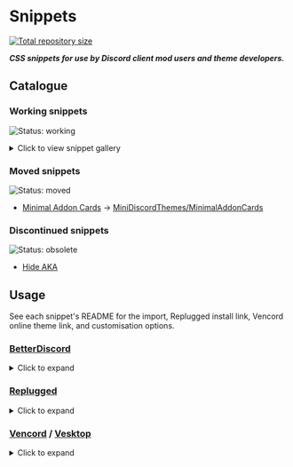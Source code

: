 [shield-repo-size]: https://img.shields.io/github/repo-size/MiniDiscordThemes/Snippets?label=Repository&style=flat-square "Total size"
[github]:           https://github.com/MiniDiscordThemes/Snippets
[issues]:           https://github.com/MiniDiscordThemes/Snippets/issues
[discord]:          https://discord.gg/uy8nKQVatp

[BetterDiscord]:    https://betterdiscord.app/
[Replugged]:        https://replugged.dev/
[Vencord]:          https://vencord.dev/
[Vesktop]:          https://github.com/Vencord/Vesktop

[AltTextImprovementsPreview]: https://minidiscordthemes.github.io/Snippets/AltTextImprovements/preview.avif
[AvatarDecorationCheckmarkPreview1]: https://minidiscordthemes.github.io/Snippets/AvatarDecorationCheckmark/dm.avif
[AvatarDecorationCheckmarkPreview2]: https://minidiscordthemes.github.io/Snippets/AvatarDecorationCheckmark/memberlist.avif
[AvatarDecorationCheckmarkPreview3]: https://minidiscordthemes.github.io/Snippets/AvatarDecorationCheckmark/message.avif
[AvatarDecorationCheckmarkPreview4]: https://minidiscordthemes.github.io/Snippets/AvatarDecorationCheckmark/profile.avif
[BillboardPreview]: https://minidiscordthemes.github.io/Snippets/Billboard/preview.avif
[ChannelListWidthPreview1]: https://minidiscordthemes.github.io/Snippets/ChannelListWidth/preview-wide.avif
[ChannelListWidthPreview2]: https://minidiscordthemes.github.io/Snippets/ChannelListWidth/preview-narrow.avif
[ClippyStatusPreview1]: https://minidiscordthemes.github.io/Snippets/ClippyStatus/preview-light.avif
[ClippyStatusPreview2]: https://minidiscordthemes.github.io/Snippets/ClippyStatus/preview-dark.avif
[DiscordReimaginedPreview1]: https://minidiscordthemes.github.io/Snippets/DiscordReimagined/preview.avif
[DiscordReimaginedPreview2]: https://minidiscordthemes.github.io/Snippets/DiscordReimagined/previewColor.avif
[EfficientSettingsPreview]: https://minidiscordthemes.github.io/Snippets/EfficientSettings/preview.avif
[ImageLinkPreview]: https://minidiscordthemes.github.io/Snippets/ImageLink/preview.avif
[MessageBarGreyEmojiPreview]: https://minidiscordthemes.github.io/Snippets/MessageBarGreyEmoji/preview.avif
[MinimalAuthAppsPreview]: https://minidiscordthemes.github.io/Snippets/MinimalAuthApps/preview.avif
[MinimalSearchbarPreview]: https://minidiscordthemes.github.io/Snippets/MinimalSearchbar/preview.avif
[ModeIndicatorPreview]: https://minidiscordthemes.github.io/Snippets/ModeIndicator/preview.avif
[ModTitlePreview1]: https://minidiscordthemes.github.io/Snippets/ModTitle/BetterDiscord.avif
[ModTitlePreview2]: https://minidiscordthemes.github.io/Snippets/ModTitle/Replugged.avif
[ModTitlePreview3]: https://minidiscordthemes.github.io/Snippets/ModTitle/Vencord.avif
[ModTitlePreview4]: https://minidiscordthemes.github.io/Snippets/ModTitle/Vesktop.avif
[PillVCPreview]: https://minidiscordthemes.github.io/Snippets/PillVC/preview.avif
[PrivacyScreenPreview]: https://minidiscordthemes.github.io/Snippets/PrivacyScreen/preview.avif
[ProfileBannerHeightPreview1]: https://minidiscordthemes.github.io/Snippets/ProfileBannerHeight/preview-new1.avif
[ProfileBannerHeightPreview2]: https://minidiscordthemes.github.io/Snippets/ProfileBannerHeight/preview-new2.avif
[ProfileBannerHeightPreview3]: https://minidiscordthemes.github.io/Snippets/ProfileBannerHeight/preview-new3.avif
[ProfileBannerHeightPreview4]: https://minidiscordthemes.github.io/Snippets/ProfileBannerHeight/preview-old1.avif
[ProfileBannerHeightPreview5]: https://minidiscordthemes.github.io/Snippets/ProfileBannerHeight/preview-old2.avif
[ProfileBannerHeightPreview6]: https://minidiscordthemes.github.io/Snippets/ProfileBannerHeight/preview-old3.avif
[RoleTintPreview1]: https://minidiscordthemes.github.io/Snippets/RoleTint/previewDark.avif
[RoleTintPreview2]: https://minidiscordthemes.github.io/Snippets/RoleTint/previewLight.avif
[RoleTintPreview3]: https://minidiscordthemes.github.io/Snippets/RoleTint/previewDarkest.avif
[SettingsAsOverlayPreview]: https://minidiscordthemes.github.io/Snippets/SettingsAsOverlay/preview.avif
[ShowOriginalLinkPreview]: https://minidiscordthemes.github.io/Snippets/ShowOriginalLink/preview.avif
[SplitMessageBarsPreview]: https://minidiscordthemes.github.io/Snippets/SplitMessageBars/preview.avif
[UnreadShakePreview]: https://minidiscordthemes.github.io/Snippets/UnreadShake/preview.avif

# Snippets
[![Total repository size][shield-repo-size]][github]

***CSS snippets for use by Discord client mod users and theme developers.***

## Catalogue
### Working snippets
![Status: working](https://img.shields.io/badge/status-working-green?style=flat-square)
<details><summary>Click to view snippet gallery</summary>

|                             Snippet                             |                                                                                                                     Preview                                                                                                                     |
| :-------------------------------------------------------------: | :---------------------------------------------------------------------------------------------------------------------------------------------------------------------------------------------------------------------------------------------: |
|       [Alt Text Improvements](themes/AltTextImprovements)       |                                                                                                     ![preview][AltTextImprovementsPreview]                                                                                                      |
| [Avatar Decoration Checkmark](themes/AvatarDecorationCheckmark) |                             ![preview][AvatarDecorationCheckmarkPreview1] ![preview][AvatarDecorationCheckmarkPreview2] ![preview][AvatarDecorationCheckmarkPreview3] ![preview][AvatarDecorationCheckmarkPreview4]                             |
|                  [Billboard](themes/Billboard)                  |                                                                                                          ![preview][BillboardPreview]                                                                                                           |
|          [Channel List Width](themes/ChannelListWidth)          |                                                                                    ![preview][ChannelListWidthPreview1] ![preview][ChannelListWidthPreview2]                                                                                    |
|              [Clippy Status](themes/ClippyStatus)               |                                                                                        ![preview][ClippyStatusPreview1] ![preview][ClippyStatusPreview2]                                                                                        |
|         [Discord Reimagined](themes/DiscordReimagined)          |                                                                                   ![preview][DiscordReimaginedPreview1] ![preview][DiscordReimaginedPreview2]                                                                                   |
|         [Efficient Settings](themes/EfficientSettings)          |                                                                                                      ![preview][EfficientSettingsPreview]                                                                                                       |
|                 [Image Link](themes/ImageLink)                  |                                                                                                          ![preview][ImageLinkPreview]                                                                                                           |
|      [Message Bar Grey Emoji](themes/MessageBarGreyEmoji)       |                                                                                                     ![preview][MessageBarGreyEmojiPreview]                                                                                                      |
|           [Minimal Auth Apps](themes/MinimalAuthApps)           |                                                                                                       ![preview][MinimalAuthAppsPreview]                                                                                                        |
|          [Minimal Searchbar](themes/MinimalSearchbar)           |                                                                                                       ![preview][MinimalSearchbarPreview]                                                                                                       |
|             [Mode Indicator](themes/ModeIndicator)              |                                                                                                        ![preview][ModeIndicatorPreview]                                                                                                         |
|                  [Mod Title](themes/ModTitle)                   |                                                               ![preview][ModTitlePreview1] ![preview][ModTitlePreview2] ![preview][ModTitlePreview3] ![preview][ModTitlePreview4]                                                               |
|                    [Pill VC](themes/PillVC)                     |                                                                                                            ![preview][PillVCPreview]                                                                                                            |
|             [Privacy Screen](themes/PrivacyScreen)              |                                                                                                        ![preview][PrivacyScreenPreview]                                                                                                         |
|       [Profile Banner Height](themes/ProfileBannerHeight)       | ![preview][ProfileBannerHeightPreview1] ![preview][ProfileBannerHeightPreview2] ![preview][ProfileBannerHeightPreview3] ![preview][ProfileBannerHeightPreview4] ![preview][ProfileBannerHeightPreview5] ![preview][ProfileBannerHeightPreview6] |
|                  [Role Tint](themes/RoleTint)                   |                                                                             ![preview][RoleTintPreview1] ![preview][RoleTintPreview2] ![preview][RoleTintPreview3]                                                                              |
|         [Settings As Overlay](themes/SettingsAsOverlay)         |                                                                                                      ![preview][SettingsAsOverlayPreview]                                                                                                       |
|          [Show Original Link](themes/ShowOriginalLink)          |                                                                                                       ![preview][ShowOriginalLinkPreview]                                                                                                       |
|          [Split Message Bars](themes/SplitMessageBars)          |                                                                                                       ![preview][SplitMessageBarsPreview]                                                                                                       |
|               [Unread Shake](themes/UnreadShake)                |                                                                                                         ![preview][UnreadShakePreview]                                                                                                          |
</details>

### Moved snippets
![Status: moved](https://img.shields.io/badge/status-moved-yellow?style=flat-square)
- [Minimal Addon Cards](_dead/MinimalAddonCards) → [MiniDiscordThemes/MinimalAddonCards](https://github.com/MiniDiscordThemes/MinimalAddonCards)

### Discontinued snippets
![Status: obsolete](https://img.shields.io/badge/status-obsolete-red?style=flat-square)
- [Hide AKA](_dead/HideAKA)

## Usage
See each snippet's README for the import, Replugged install link, Vencord online theme link, and customisation options.

### [BetterDiscord][BetterDiscord]
<details><summary>Click to expand</summary>

1. Open `Settings` > `BetterDiscord` > `Custom CSS`.
2. Add the `@import` to the top of your Custom CSS file.
3. Add any `:root` customisation options to the end of your Custom CSS file.
</details>

### [Replugged][Replugged]
<details><summary>Click to expand</summary>

#### Automatic theme
1. Click the Replugged install link.
2. Open `Settings` > `Replugged` > `Quick CSS`.
3. Add any `:root` customisation options to the end of your Quick CSS file.
#### Manual theme
1. Download the `.asar` from [latest release](https://github.com/MiniDiscordThemes/Snippets/releases/latest).
2. Place the `.asar` in your Replugged themes folder.
    - `Settings` > `Replugged` > `Themes` > `Open Themes Folder`
3. Click `Load Missing Themes` and toggle on the theme card.
4. Open `Settings` > `Replugged` > `Quick CSS`.
5. Add any `:root` customisation options to the end of your Quick CSS file.
#### Quick CSS
1. Open `Settings` > `Replugged` > `Quick CSS`.
2. Add the `@import` to the top of your Quick CSS file.
3. Add any `:root` customisation options to the end of your Quick CSS file.
</details>

### [Vencord][Vencord] / [Vesktop][Vesktop]
<details><summary>Click to expand</summary>

#### Online theme
1. Add the Vencord online theme link to your Online Themes.
    - `Settings` > `Vencord` > `Themes` > `Online Themes`
2. `Enable Custom CSS` in `Settings` > `Vencord` > `Vencord`.
3. Click `Open QuickCSS File`.
4. Add any `:root` customisation options to the end of your QuickCSS file.
#### QuickCSS
1. `Enable Custom CSS` in `Settings` > `Vencord` > `Vencord`.
2. Click `Open QuickCSS File`.
3. Add the `@import` to the top of your QuickCSS file.
4. Add any `:root` customisation options to the end of your QuickCSS file.
<details><summary>Click to expand</summary>

## Contributing
See [CONTRIBUTING.md](.github/CONTRIBUTING.md).

## License
[MIT license](LICENSE)

### Credits
See each snippet's README for credits.

## Questions or suggestions?
- Post [an issue][issues] on GitHub.
- Post in `#theme-support` on [my support server][discord].